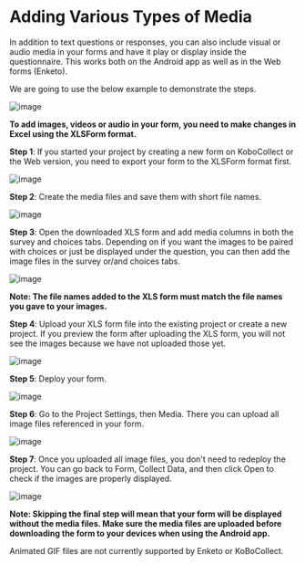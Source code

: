 # Adding Various Types of Media

In addition to text questions or responses, you can also include visual or audio media in your forms and have it play or display inside the questionnaire. This works both on the Android app as well as in the Web forms (Enketo). 

We are going to use the below example to demonstrate the steps.

![image](/images/media/example.gif)

**To add images, videos or audio in your form, you need to make changes in Excel using the XLSForm format.** 

**Step 1**: If you started your project by creating a new form on KoboCollect or the Web version, you need to export your form to the XLSForm format first.

![image](/images/media/download_xls.gif)

**Step 2**: Create the media files and save them with short file names. 

![image](/images/media/media_file.gif)

**Step 3**: Open the downloaded XLS form and add media columns in both the survey and choices tabs. Depending on if you want the images to be paired with choices or just be displayed under the question, you can then add the image files in the survey or/and choices tabs.

![image](/images/media/media.gif)

**Note: The file names added to the XLS form must match the file names you gave to your images.**

**Step 4**: Upload your XLS form file into the existing project or create a new project. If you preview the form after uploading the XLS form, you will not see the images because we have not uploaded those yet. 

![image](/images/media/upload_xls.gif)

**Step 5**: Deploy your form.

![image](/images/media/deploy.gif)

**Step 6**: Go to the Project Settings, then Media. There you can upload all image files referenced in your form.

![image](/images/media/setting.gif)

**Step 7**: Once you uploaded all image files, you don't need to redeploy the project. You can go back to Form, Collect Data, and then click Open to check if the images are properly displayed. 

![image](/images/media/upload_image.gif)

**Note: Skipping the final step will mean that your form will be displayed without the media files. Make sure the media files are uploaded before downloading the form to your devices when using the Android app.** 

Animated GIF files are not currently supported by Enketo or KoBoCollect.

